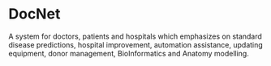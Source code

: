# DocNet
A system for doctors, patients and hospitals which emphasizes on standard disease predictions, hospital improvement, automation assistance, updating equipment, donor management, BioInformatics and Anatomy modelling.
